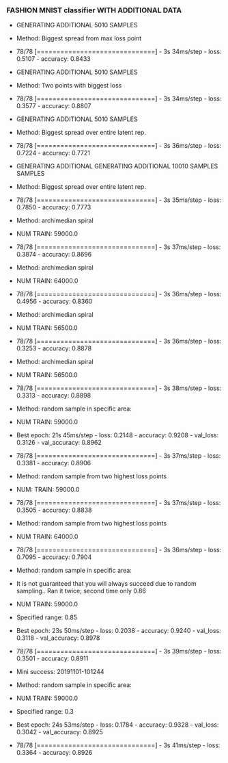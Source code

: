 ### FASHION MNIST classifier WITH ADDITIONAL DATA
* GENERATING ADDITIONAL 5010 SAMPLES
* Method: Biggest spread from max loss point
* 78/78 [==============================] - 3s 34ms/step - loss: 0.5107 - accuracy: 0.8433

* GENERATING ADDITIONAL 5010 SAMPLES
* Method: Two points with biggest loss
* 78/78 [==============================] - 3s 34ms/step - loss: 0.3577 - accuracy: 0.8807

* GENERATING ADDITIONAL 5010 SAMPLES
* Method: Biggest spread over entire latent rep.
* 78/78 [==============================] - 3s 36ms/step - loss: 0.7224 - accuracy: 0.7721

* GENERATING ADDITIONAL GENERATING ADDITIONAL 10010 SAMPLES SAMPLES
* Method: Biggest spread over entire latent rep.
* 78/78 [==============================] - 3s 35ms/step - loss: 0.7850 - accuracy: 0.7773

* Method: archimedian spiral
* NUM TRAIN: 59000.0
* 78/78 [==============================] - 3s 37ms/step - loss: 0.3874 - accuracy: 0.8696

* Method: archimedian spiral
* NUM TRAIN: 64000.0
* 78/78 [==============================] - 3s 36ms/step - loss: 0.4956 - accuracy: 0.8360

* Method: archimedian spiral
* NUM TRAIN: 56500.0
* 78/78 [==============================] - 3s 36ms/step - loss: 0.3253 - accuracy: 0.8878

* Method: archimedian spiral
* NUM TRAIN: 56500.0
* 78/78 [==============================] - 3s 38ms/step - loss: 0.3313 - accuracy: 0.8898

* Method: random sample in specific area:
* NUM TRAIN: 59000.0
* Best epoch: 21s 45ms/step - loss: 0.2148 - accuracy: 0.9208 - val_loss: 0.3126 - val_accuracy: 0.8962
* 78/78 [==============================] - 3s 37ms/step - loss: 0.3381 - accuracy: 0.8906

* Method: random sample from two highest loss points
* NUM: TRAIN: 59000.0
* 78/78 [==============================] - 3s 37ms/step - loss: 0.3505 - accuracy: 0.8838


* Method: random sample from two highest loss points
* NUM TRAIN:  64000.0
* 78/78 [==============================] - 3s 36ms/step - loss: 0.7095 - accuracy: 0.7904

* Method: random sample in specific area:
* It is not guaranteed that you will always succeed due to random sampling.. Ran it twice; second time only 0.86
* NUM TRAIN: 59000.0
* Specified range: 0.85
* Best epoch: 23s 50ms/step - loss: 0.2038 - accuracy: 0.9240 - val_loss: 0.3118 - val_accuracy: 0.8978
* 78/78 [==============================] - 3s 39ms/step - loss: 0.3501 - accuracy: 0.8911


* Mini success: 20191101-101244
* Method: random sample in specific area:
* NUM TRAIN: 59000.0
* Specified range: 0.3
* Best epoch: 24s 53ms/step - loss: 0.1784 - accuracy: 0.9328 - val_loss: 0.3042 - val_accuracy: 0.8925
* 78/78 [==============================] - 3s 41ms/step - loss: 0.3364 - accuracy: 0.8926